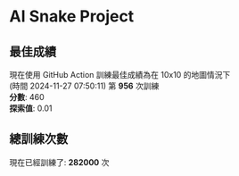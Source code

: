 
# AI Snake Project

## **最佳成績**
現在使用 GitHub Action 訓練最佳成績為在 10x10 的地圖情況下  
(時間 2024-11-27 07:50:11) 第 **956** 次訓練  
**分數**: 460  
**探索值**: 0.01

## 總訓練次數
現在已經訓練了: **282000** 次
